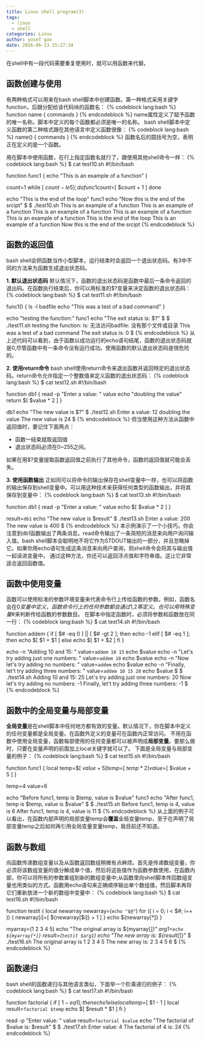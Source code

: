 ```yaml
---
title: Linux shell program(3)
tags:
  - linux
  - shell
categories: Linux
author: yosef gao
date: 2016-06-13 15:27:34
---
```



在shell中有一段代码需要重复使用时，就可以用函数来代替。
<!--more-->

函数创建与使用
-------------
有两种格式可以用来在bash shell脚本中创建函数。第一种格式采用关键字function，后跟分配给该代码块的函数名：
{% codeblock lang:bash %}
function name {
    commands
}
{% endcodeblock %}
name属性定义了赋予函数的唯一名称。脚本中定义的每个函数都必须是唯一的名称。
bash shell脚本中定义函数的第二种格式跟在其他语言中定义函数很像：
{% codeblock lang:bash %}
name() {
    commands
}
{% endcodeblock %}
函数名后的圆括号为空，表明正在定义的是一个函数。

用在脚本中使用函数，在行上指定函数名就行了，跟使用其他shell命令一样：
{% codeblock lang:bash %}
$ cat test10.sh 
#!/bin/bash

function func1 {
    echo "This is an example of a function"
}

count=1
while [ $count -le 5 ]; do
    func1
    count=$[ $count + 1 ]
done

echo "This is the end of the loop"
func1
echo "Now this is the end of the srcipt"
$
$ ./test10.sh 
This is an example of a function
This is an example of a function
This is an example of a function
This is an example of a function
This is an example of a function
This is the end of the loop
This is an example of a function
Now this is the end of the srcipt
{% endcodeblock %}

函数的返回值
-------------
bash shell会把函数当作小型脚本，运行结束时会返回一个退出状态码。有3中不同的方法来为函数生成退出状态码。

**1. 默认退出状态码**
默认情况下，函数的退出状态码是函数中最后一条命令返回的退出码。在函数执行结束后，你可以用标准的$?变量来决定函数的退出状态码：
{% codeblock lang:bash %}
$ cat test11.sh 
#!/bin/bash

func1() {
    ls -l badfile
    echo "This was a test of a bad command"
}

echo "testing the function:"
func1
echo "The exit status is: $?"
$
$ ./test11.sh 
testing the function:
ls: 无法访问badfile: 没有那个文件或目录
This was a test of a bad command
The exit status is: 0
$
{% endcodeblock %}
从上述代码可以看到，由于函数以成功运行的echo语句结尾，函数的退出状态码就是0,尽管函数中有一条命令没有运行成功。使用函数的默认退出状态码是很危险的。

**2. 使用return命令**
bash shell使用return命令来退出函数并返回特定的退出状态码。return命令允许指定一个整数值来定义函数的退出状态码：
{% codeblock lang:bash %}
$ cat test12.sh 
#!/bin/bash

function db1 {
    read -p "Enter a value: " value
    echo "doubling the value"
    return $[ $value * 2 ]
}

db1
echo "The new value is $?"
$ ./test12.sh 
Enter a value: 12
doubling the value
The new value is 24
$ 
{% endcodeblock %}
但当使用这种方法从函数中返回值时，要记住下面两点：
- 函数一结束就取返回值
- 退出状态码必须在0~255之间。

如果在用$?变量提取函数返回值之前执行了其他命令，函数的返回值就可能会丢失。

**3. 使用函数输出**
正如同可以将命令的输出保存在shell变量中一样，也可以将函数的输出保存到shell变量中。可以用这种技术来获得任何类型的函数输出，并将其保存到变量中：
{% codeblock lang:bash %}
$ cat test13.sh 
#!/bin/bash

function db1 {
    read -p "Enter a value: " value
    echo $[ $value * 2 ]
}

result=`db1`
echo "The new value is $result"
$ ./test13.sh 
Enter a value: 200
The new value is 400
$ 
{% endcodeblock %}
本示例演示了一个小技巧。你会注意到db1函数输出了两条消息。read命令输出了一条简短的消息来向用户询问输入值。bash shell脚本会聪明地不将它作为STDOUT输出的一部分，并且忽略掉它。如果你用echo语句生成这条消息来向用户查询，则shell命令会将其与输出值一起读进变量中。
通过这种方法，你还可以返回浮点值和字符串值。这让它非常适合返回函数值。

函数中使用变量
----------------
函数可以使用标准的参数环境变量来代表命令行上传给函数的参数。例如，函数名会在$0变量中定义，函数命令行上的任何参数都会通过$1,$2等定义。也可以用特殊变量$#来判断传给函数的参数数目。
在脚本中指定函数时，必须将参数和函数放在同一行：
{% codeblock lang:bash %}
$ cat test14.sh 
#!/bin/bash

function addem {
    if [ $# -eq 0 ] || [ $# -gt 2 ]; then
        echo -1
    elif [ $# -eq 1 ]; then
        echo $[ $1 + $1 ]
    else
        echo $[ $1 + $2 ]
    fi
}

echo -n "Adding 10 and 15: "
value=`addem 10 15`
echo $value
echo -n "Let's try adding just one numbers: "
value=`addem 10`
echo $value
echo -n "Now let's try adding no numbers: "
value=`addem`
echo $value
echo -n "Finally, let't try adding three numbers: "
value=`addem 10 15 20`
echo $value
$
$ ./test14.sh 
Adding 10 and 15: 25
Let's try adding just one numbers: 20
Now let's try adding no numbers: -1
Finally, let't try adding three numbers: -1
$ 
{% endcodeblock %}

函数中的全局变量与局部变量
--------------------------
**全局变量**是在shell脚本中任何地方都有效的变量。默认情况下，你在脚本中定义的任何变量都是全局变量。在函数外定义的变量可在函数内正常访问。
不用在函数中使用全局变量，函数每部使用的任何变量都可以被声明成**局部变量**。要那么做时，只要在变量声明的前面加上local关键字就可以了。
下面是全局变量与局部变量的例子：
{% codeblock lang:bash %}
$ cat test15.sh 
#!/bin/bash

function func1 {
    local temp=$[ $value + 5 ]
    temp=$[ $temp * 2 ]
    value=$[ $value + 5 ]
}

temp=4
value=6

echo "Before func1, temp is $temp, value is $value"
func1
echo "After func1, temp is $temp, value is $value"
$ 
$ ./test15.sh 
Before func1, temp is 4, value is 6
After func1, temp is 4, value is 11
$ 
{% endcodeblock %}
从上面的例子可以看出，在函数内部声明的局部变量temp会**覆盖**全局变量temp，至于在声明了局部变量temp之后如何再引用全局变量变量temp，我目前还不知道。

函数与数组
------------
向函数传递数组变量以及从函数返回数组稍微有点麻烦。首先是传递数组变量，你必须将该数组变量的值分解成单个值，然后将这些值作为函数参数使用，在函数内部，你可以将所有的参数重组到新的数组变量中;从函数里向shell脚本传回数组变量也用类似的方式。函数用echo语句来正确顺序输出单个数组值，然后脚本再将它们重新放进一个新的数组中变量中：
{% codeblock lang:bash %}
$ cat test16.sh 
#!/bin/bash

function testit {
    local newarray
    newarray=(`echo "$@"`)
    for (( i = 0; i < $#; i++ ))
    {
        newarray[$i]=$[ ${newarray[$i]} + 1 ]
    }
    echo ${newarray[*]}
}

myarray=(1 2 3 4 5)
echo "The original array is ${myarray[*]}"
arg1=`echo ${myarray[*]}`
result=(`testit $arg1`)
echo "The new array is: ${result[*]}"
$ ./test16.sh 
The original array is 1 2 3 4 5
The new array is: 2 3 4 5 6
$ 
{% endcodeblock %}

函数递归
---------
bash shell的函数递归与其他语言类似，下面举一个阶乘递归的例子：
{% codeblock lang:bash %}
$ cat test17.sh 
#!/bin/bash

function factorial {
    if [ $1 -eq 1 ]; then
        echo 1
    else
        local temp=$[ $1 - 1 ]
        local result=`factorial $temp`
        echo $[ $result * $1 ]
    fi
}

read -p "Enter value: " value
result=`factorial $value`
echo "The factorial of $value is: $result"
$ 
$ ./test17.sh 
Enter value: 4
The factorial of 4 is: 24
{% endcodeblock %}
